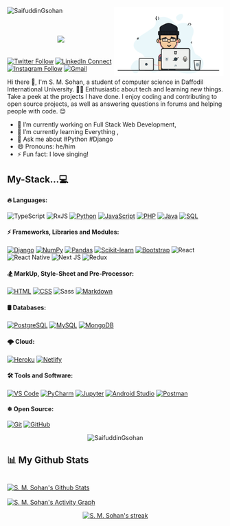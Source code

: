<!--
✨ SaiaN ✨
-->

<a href="https://saifuddingsohan.github.io/me/"><img width="255" align="right" src="https://github.com/SaifuddinGsohan/S.-M.-Sohan/blob/main/gif/web4.gif"></a>
<p align="left"> <img src="https://komarev.com/ghpvc/?username=SaifuddinGsohan&label=Profile%20views&color=0e75b6&style=flat" alt="SaifuddinGsohan" /> </p>

# <a href="https://saifuddingsohan.github.io/me/"><p align='center'><img src="https://readme-typing-svg.herokuapp.com?color=%2336BCF7&size=25&center=true&vCenter=true&width=433&height=75&lines=I%27m+S.+M.+SOHAN;Software+Developer;%40SaifuddinGsohan"></p></a>


[![Twitter Follow](https://img.shields.io/badge/dynamic/json.svg?color=14171A&labelColor=37474f&logo=twitter&logoColor=4fc3f7&label=&query=%24[0].followers_count&url=https%3A%2F%2Fcdn.syndication.twimg.com%2Fwidgets%2Ffollowbutton%2Finfo.json%3Fscreen_names%3Druhulaminparvez&suffix=%20Followers)](https://twitter.com/SaifuddinTsohan)
[![LinkedIn Connect](https://img.shields.io/badge/%20-Connect-black?color=14171A&labelColor=212121&logo=linkedin&logoColor=ffcc80)](https://www.linkedin.com/in/saifuddin-sohan)
[![Instagram Follow](https://img.shields.io/badge/%20-Follow-black?color=14171A&labelColor=d81b60&logo=instagram&logoColor=ffffff)](https://www.instagram.com/saifuddin_sohan/)
[![Gmail](https://img.shields.io/badge/%20-Send%20Mail-black?color=14171A&labelColor=ef5350&logo=gmail&logoColor=ffffff)](mailto:sohan15-10446@diu.edu.bd?subject=From%20GitHub&cc=sm.sohan586@gmail.com&body=Hi,%20there.%20Found%20you%20from%20GitHub.)

Hi there 👋, I'm S. M. Sohan, a student of computer science in Daffodil International University. 👨‍🎓
Enthusiastic about tech and learning new things. Take a peek at the projects I have done. I enjoy coding and contributing to open source projects, as well as answering questions in forums and helping people with code. 😊

- 🔭 I’m currently working on Full Stack Web Development,
- 🌱 I’m currently learning Everything ,
- 💬 Ask me about #Python #Django
- 😄 Pronouns: he/him
- ⚡ Fun fact: I love singing!

## My-Stack...💻

#### 🔥 Languages: 
![TypeScript](https://img.shields.io/badge/typescript-%23007ACC.svg?style=flat-square&logo=typescript&logoColor=white)
![RxJS](https://img.shields.io/badge/rxjs-%23B7178C.svg?style=flat-square&logo=reactivex&logoColor=white)
<a href="https://github.com/search?q=user%SaifuddinGsohan+is%3Arepo+language%3Apython"><img alt="Python" src="https://img.shields.io/badge/Python%20-%2314354C.svg?logo=python&logoColor=white"></a>
<a href="https://github.com/search?q=user%SaifuddinGsohan+is%3Arepo+language%3Ajavascript"><img alt="JavaScript" src="https://img.shields.io/badge/JavaScript%20-%23F7DF1E.svg?logo=javascript&logoColor=black"></a>
<a href="https://github.com/search?q=user%SaifuddinGsohan+is%3Arepo+language%3Aphp"><img alt="PHP" src="https://img.shields.io/badge/PHP-%23777BB4.svg?logo=php&logoColor=white"></a>
<a href="https://github.com/search?q=user%SaifuddinGsohan+is%3Arepo+language%3Ajava"><img alt="Java" src="https://img.shields.io/badge/Java-%23007396.svg?logo=java&logoColor=white"></a>
<a href="https://github.com/search?q=user%SaifuddinGsohan+is%3Arepo+language%3Asql"><img alt="SQL" src="https://img.shields.io/badge/SQL%20-%23025E8C.svg?logo=amazon-dynamodb&logoColor=white"></a>
<br>

#### ⚡ Frameworks, Libraries and Modules:  
<a href="#"><img alt="Django" src="https://img.shields.io/badge/Django%20-%2325A162.svg?logo=django&logoColor=white"></a>
<a href="#"><img alt="NumPy" src="https://img.shields.io/badge/Numpy%20-%23013243.svg?logo=numpy&logoColor=white"></a>
<a href="#"><img alt="Pandas" src="https://img.shields.io/badge/Pandas%20-%23150458.svg?logo=pandas&logoColor=white"></a>
<a href="#"><img alt="Scikit-learn" src="https://img.shields.io/badge/Scikit-learn%20-%2320232a.svg?logo=scikit-learn&logoColor=%2361DAFB"></a>
<a href="#"><img alt="Bootstrap" src="https://img.shields.io/badge/Bootstrap-5C2D91?logo=bootstrap&logoColor=white"></a>
![React](https://img.shields.io/badge/react-%2320232a.svg?style=flat-square&logo=react&logoColor=%2361DAFB)
![React Native](https://img.shields.io/badge/react_native-%2320232a.svg?style=flat-square&logo=react&logoColor=%2361DAFB)
![Next JS](https://img.shields.io/badge/Next-black?style=flat-square&logo=next.js&logoColor=white)
![Redux](https://img.shields.io/badge/redux-%23593d88.svg?style=flat-square&logo=redux&logoColor=white)
<br>

#### 🏂 MarkUp, Style-Sheet and Pre-Processor:
<a href="https://github.com/search?q=user%SaifuddinGsohan+is%3Arepo+language%3Ahtml"><img alt="HTML" src="https://img.shields.io/badge/HTML%20-%23E34F26.svg?logo=html5&logoColor=white"></a> 
<a href="https://github.com/search?q=user%SaifuddinGsohan+is%3Arepo+language%3Acss"><img alt="CSS" src="https://img.shields.io/badge/CSS%20-%231572B6.svg?logo=css3&logoColor=white"></a>
![Sass](https://img.shields.io/twitter/url?label=Sass&logo=sass&style=social&url=https%3A%2F%2Fgithub.com%2Fruhulaminparvez%2F)
<a href="https://github.com/search?q=user%SaifuddinGsohan+is%3Arepo+language%3Amarkdown"><img alt="Markdown" src="https://img.shields.io/badge/Markdown-%23000000.svg?logo=markdown&logoColor=white"></a>
<br>

#### 🛢 Databases:
<a href="#"><img alt="PostgreSQL" src ="https://img.shields.io/badge/PostgreSQL-%23316192.svg?logo=postgresql&logoColor=white"></a>
<a href="#"><img alt="MySQL" src="https://img.shields.io/badge/MySQL-%2300f.svg?logo=mysql&logoColor=white"></a>
<a href="#"><img alt="MongoDB" src ="https://img.shields.io/badge/MongoDB-%234ea94b.svg?logo=mongodb&logoColor=white"></a>
<br>

#### 🌩 Cloud:
<a href="#"><img alt="Heroku" src="https://img.shields.io/badge/Heroku%20-%23430098.svg?logo=heroku&logoColor=white"></a>
<a href="#"><img alt="Netlify" src="https://img.shields.io/badge/-Netlify-E8E8E8?logo=Netlify&logoColor=black"></a>
<br>

#### 🛠 Tools and Software: 
<a href="#"><img alt="VS Code" src="https://img.shields.io/badge/VS%20Code-0078d7.svg?logo=visual-studio-code&logoColor=white"></a>
<a href="#"><img alt="PyCharm" src="https://img.shields.io/badge/PyCharm-18A497?logo=PyCharm&logoColor=white"></a>
<a href="#"><img alt="Jupyter" src="https://img.shields.io/badge/Jupyter%20-%23F37626.svg?logo=Jupyter&logoColor=white"></a>
<a href="#"><img alt="Android Studio" src="https://img.shields.io/badge/Android%20Studio-008678.svg?logo=android-studio&logoColor=white"></a>
<a href="#"><img alt="Postman" src="https://img.shields.io/badge/Postman-FF6C37?logo=postman&logoColor=white"></a>
<br>

#### ❄ Open Source:
<a href="#"><img alt="Git" src="https://img.shields.io/badge/Git%20-%23F05033.svg?logo=git&logoColor=white"></a>
<a href="#"><img alt="GitHub" src="https://img.shields.io/badge/GitHub-%23327FC7.svg?logo=github&logoColor=white"></a>

<div align="center">
  <p><img src="https://github-readme-stats.vercel.app/api/top-langs?username=SaifuddinGsohan&show_icons=true&locale=en&layout=compact&theme=react&hide_border=true&bg_color=0D1117" alt="SaifuddinGsohan" /></p>
</div>

## 📊 My Github Stats

  <br/>
    <a href="https://github.com/SaifuddinGsohan/github-readme-stats"><img alt="S. M. Sohan's Github Stats" src="https://github-readme-stats.vercel.app/api?username=SaifuddinGsohan&show_icons=true&count_private=true&theme=react&hide_border=true&bg_color=0D1117" /></a>
<!--   <a href="https://github.com/misbahuddinmuib/github-readme-stats"><img alt="Misbah Uddin Muib's Top Languages" src="https://github-readme-stats.vercel.app/api/top-langs/?username=misbahuddinmuib&langs_count=8&count_private=true&layout=compact&theme=react&hide_border=true&bg_color=0D1117" /></a> -->
  <br/>
  <br/>
  <a href="https://github.com/SaifuddinGsohan/github-readme-activity-graph"><img alt="S. M. Sohan's Activity Graph" src="https://activity-graph.herokuapp.com/graph?username=SaifuddinGsohan&bg_color=0D1117&color=5BCDEC&line=5BCDEC&point=FFFFFF&hide_border=true" /></a>

<br/>

<p align="center">
    <a href="https://github.com/SaifuddinGsohan/github-readme-streak-stats">
        <img title="🔥 Get streak stats for your profile at git.io/streak-stats" alt="S. M. Sohan's streak" src="https://github-readme-streak-stats.herokuapp.com?user=SaifuddinGsohan&theme=black-ice&hide_border=true&date_format=M%20j%5B%2C%20Y%5D&stroke=0000&background=060A0CD0"/>
    </a>
</p>



